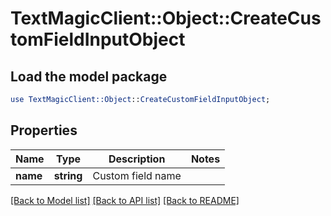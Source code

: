 # TextMagicClient::Object::CreateCustomFieldInputObject

## Load the model package
```perl
use TextMagicClient::Object::CreateCustomFieldInputObject;
```

## Properties
Name | Type | Description | Notes
------------ | ------------- | ------------- | -------------
**name** | **string** | Custom field name | 

[[Back to Model list]](../README.md#documentation-for-models) [[Back to API list]](../README.md#documentation-for-api-endpoints) [[Back to README]](../README.md)


